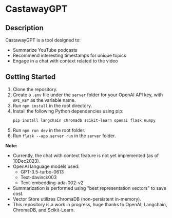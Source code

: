# CastawayGPT

## Description
CastawayGPT is a tool designed to:
- Summarize YouTube podcasts
- Recommend interesting timestamps for unique topics
- Engage in a chat with context related to the video

## Getting Started
1. Clone the repository.
2. Create a `.env` file under the `server` folder for your OpenAI API key, with `API_KEY` as the variable name.
3. Run `npm install` in the root directory.
4. Install the following Python dependencies using pip:
    ```bash
    pip install langchain chromadb scikit-learn openai flask numpy
    ```
5. Run `npm run dev` in the root folder.
6. Run `flask --app server run` in the `server` folder.

**Note:**
- Currently, the chat with context feature is not yet implemented (as of 10Dec2023).
- OpenAI language models used:
    - GPT-3.5-turbo-0613
    - Text-davinci:003
    - Text-embedding-ada-002-v2
- Summarization is performed using "best representation vectors" to save cost.
- Vector Store utilizes ChromaDB (non-persistent in-memory).
- This repository is a work in progress, huge thanks to OpenAI, Langchain, ChromaDB, and Scikit-Learn.
